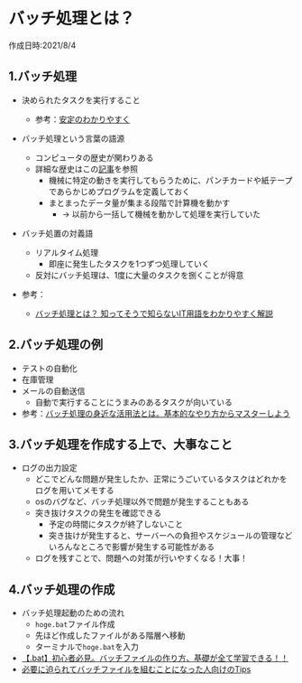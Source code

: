 # バッチ処理とは？
作成日時:2021/8/4

## 1.バッチ処理
* 決められたタスクを実行すること
  * 参考：[安定のわかりやすく](https://wa3.i-3-i.info/word11215.html)

* バッチ処理という言葉の語源
  * コンピュータの歴史が関わりある
  * 詳細な歴史はこの[記事](../book\Technology_that_supports_coding\The_purpose_of_programming_languages.md)を参照
    * 機械に特定の動きを実行してもらうために、パンチカードや紙テープであらかじめプログラムを定義しておく
    * まとまったデータ量が集まる段階で計算機を動かす
      * -> 以前から一括して機械を動かして処理を実行していた
* バッチ処置の対義語
  * リアルタイム処理
    * 即座に発生したタスクを1つずつ処理していく
  * 反対にバッチ処理は、1度に大量のタスクを捌くことが得意
* 参考：
  * [バッチ処理とは？ 知ってそうで知らないIT用語をわかりやすく解説](https://www.imkk.jp/blog/what-is-batch-processing.html)


## 2.バッチ処理の例
* テストの自動化
* 在庫管理
* メールの自動送信
  * 自動で実行することにうまみのあるタスクが向いている
* 参考：[バッチ処理の身近な活用法とは。基本的なやり方からマスターしよう](https://offers.jp/media/programming/a_804)


## 3.バッチ処理を作成する上で、大事なこと
* ログの出力設定
  * どこでどんな問題が発生したか、正常にうごいているタスクはどれかをログを用いてメモする
  * osのバグなど、バッチ処理以外で問題が発生することもある
  * 突き抜けタスクの発生を確認できる
    * 予定の時間にタスクが終了しないこと
    * 突き抜けが発生すると、サーバーへの負担やスケジュールの管理などいろんなところで影響が発生する可能性がある
  * ログを残すことで、問題への対策が行いやすくなる！大事！

## 4.バッチ処理の作成
- バッチ処理起動のための流れ
  - `hoge.bat`ファイル作成
  - 先ほど作成したファイルがある階層へ移動
  - ターミナルで`hoge.bat`を入力
- [【.bat】初心者必見。バッチファイルの作り方、基礎が全て学習できる！！](https://share-ob.com/2020/11/04/%E3%80%90-bat%E3%80%91%E5%88%9D%E5%BF%83%E8%80%85%E5%BF%85%E8%A6%8B%E3%80%82%E3%83%90%E3%83%83%E3%83%81%E3%83%95%E3%82%A1%E3%82%A4%E3%83%AB%E3%81%AE%E4%BD%9C%E3%82%8A%E6%96%B9%E3%80%81%E5%9F%BA/)
- [必要に迫られてバッチファイルを組むことになった人向けのTips](https://qiita.com/plcherrim/items/4703a9743777d4ea30de)